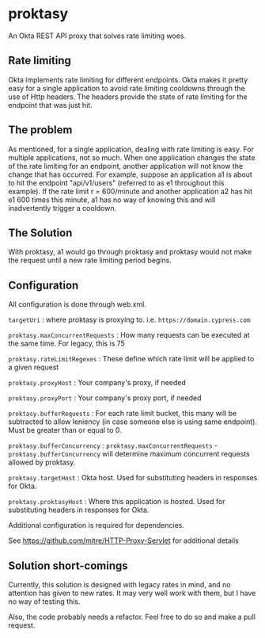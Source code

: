 # proktasy
An Okta REST API proxy that solves rate limiting woes.

## Rate limiting
Okta implements rate limiting for different endpoints. Okta makes it pretty easy for a single
application to avoid rate limiting cooldowns through the use of Http headers. The headers
provide the state of rate limiting for the endpoint that was just hit.

## The problem
As mentioned, for a single application, dealing with rate limiting is easy. For multiple
applications, not so much. When one application changes the state of the rate limiting
for an endpoint, another application will not know the change that has occurred. For
example, suppose an application a1 is about to hit the endpoint "api/v1/users" (referred to
as e1 throughout this example). If the rate limit r = 600/minute and another application a2
has hit e1 600 times this minute, a1 has no way of knowing this and will inadvertently
trigger a cooldown.

## The Solution
With proktasy, a1 would go through proktasy and proktasy would not make the request until
a new rate limiting period begins.

## Configuration
All configuration is done through web.xml.

`targetUri` : where proktasy is proxying to. i.e. `https://domain.cypress.com`

`proktasy.maxConcurrentRequests` : How many requests can be executed at the same time. For legacy, this is 75

`proktasy.rateLimitRegexes` : These define which rate limit will be applied to a given request

`proktasy.proxyHost` : Your company's proxy, if needed

`proktasy.proxyPort` : Your company's proxy port, if needed

`proktasy.bufferRequests` : For each rate limit bucket, this many will be subtracted to allow leniency (in case someone else is using same endpoint). Must be greater than or equal to 0.

`proktasy.bufferConcurrency` : `proktasy.maxConcurrentRequests` - `proktasy.bufferConcurrency` will determine maximum concurrent requests allowed by proktasy.

`proktasy.targetHost` : Okta host. Used for substituting headers in responses for Okta.

`proktasy.proktasyHost` : Where this application is hosted. Used for substituting headers in responses for Okta.



Additional configuration is required for dependencies.

See https://github.com/mitre/HTTP-Proxy-Servlet for additional details

## Solution short-comings
Currently, this solution is designed with legacy rates in mind, and no attention has given
to new rates. It may very well work with them, but I have no way of testing this.

Also, the code probably needs a refactor. Feel free to do so and make a pull request.
